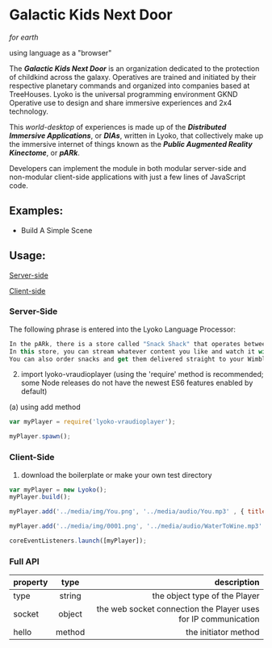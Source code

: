 # Galactic Kids Next Door

_for earth_

using language as a "browser"

The **_Galactic Kids Next Door_** is an organization dedicated to the protection of childkind across the galaxy. Operatives are trained and initiated by their respective planetary commands and organized into companies based at TreeHouses. Lyoko is the universal programming environment GKND Operative use to design and share immersive experiences and 2x4 technology.

This _world-desktop_ of experiences is made up of the **_Distributed Immersive Applications_**, or **_DIAs_**, written in Lyoko, that collectively make up the immersive internet of things known as the **_Public Augmented Reality Kinectome_**, or **_pARk_**.

Developers can implement the module in both modular server-side and non-modular client-side applications with just a few lines of JavaScript code.

## Examples:

* Build A Simple Scene

## Usage:

[Server-side](#server-side)

[Client-side](#client-side)

### Server-Side
The following phrase is entered into the Lyoko Language Processor:

```javascript
In the pARk, there is a store called "Snack Shack" that operates between the hours of 11pm and 6am EST.
In this store, you can stream whatever content you like and watch it with others -- in person or remotely.
You can also order snacks and get them delivered straight to your Wimble or cARd.
```
 2. import lyoko-vraudioplayer (using the 'require' method is recommended; some Node releases do not have the newest ES6 features enabled by default)

 (a) using add method
```javascript
var myPlayer = require('lyoko-vraudioplayer');

myPlayer.spawn();
```

### Client-Side

1. download the boilerplate or make your own test directory

```javascript
var myPlayer = new Lyoko();
myPlayer.build();

myPlayer.add('../media/img/You.png', '../media/audio/You.mp3' , { title: 'you', author: 'Unibe@t', year: 2016});

myPlayer.add('../media/img/0001.png', '../media/audio/WaterToWine.mp3' , { title: 'Water to Wine', author: 'KAYTRANADA ft. Kali Uchis', year: 2016});

coreEventListeners.launch([myPlayer]);
```


### Full API


| property       | type   | description |
| ------------- |:-------------:| -----:|
| type          | string       | the object type of the Player |
| socket        | object        |  the web socket connection the Player uses for IP communication |
| hello         | method        | the initiator method|
